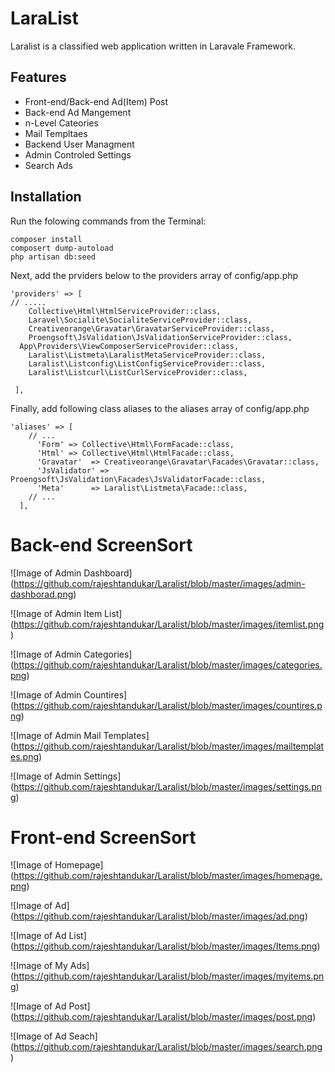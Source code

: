 # LaraList

Laralist is a classified web application written in Laravale Framework.

## Features
* Front-end/Back-end Ad(Item) Post
* Back-end Ad Mangement
* n-Level Cateories
* Mail Templtaes
* Backend User Managment
* Admin Controled Settings
* Search Ads

## Installation
Run the folowing commands from the Terminal:
```
composer install
composert dump-autoload
php artisan db:seed
```

Next, add the prviders below to the providers array of config/app.php
```
'providers' => [
// .....
 	Collective\Html\HtmlServiceProvider::class,
 	Laravel\Socialite\SocialiteServiceProvider::class,
 	Creativeorange\Gravatar\GravatarServiceProvider::class,
 	Proengsoft\JsValidation\JsValidationServiceProvider::class, 
  App\Providers\ViewComposerServiceProvider::class,
 	Laralist\Listmeta\LaralistMetaServiceProvider::class, 
 	Laralist\Listconfig\ListConfigServiceProvider::class,
 	Laralist\Listcurl\ListCurlServiceProvider::class,

 ],  
```
Finally, add following class aliases to the aliases array of config/app.php
```
'aliases' => [
    // ...
      'Form' => Collective\Html\FormFacade::class,
      'Html' => Collective\Html\HtmlFacade::class,
      'Gravatar'  => Creativeorange\Gravatar\Facades\Gravatar::class,
      'JsValidator' => Proengsoft\JsValidation\Facades\JsValidatorFacade::class,
      'Meta'      => Laralist\Listmeta\Facade::class, 
    // ...
  ],
```


# Back-end ScreenSort
  ![Image of Admin Dashboard]
  (https://github.com/rajeshtandukar/Laralist/blob/master/images/admin-dashborad.png)

  ![Image of Admin Item List]
  (https://github.com/rajeshtandukar/Laralist/blob/master/images/itemlist.png)

  ![Image of Admin Categories]
  (https://github.com/rajeshtandukar/Laralist/blob/master/images/categories.png)

  ![Image of Admin Countires]
  (https://github.com/rajeshtandukar/Laralist/blob/master/images/countires.png)

  ![Image of Admin Mail Templates]
  (https://github.com/rajeshtandukar/Laralist/blob/master/images/mailtemplates.png)

  ![Image of Admin Settings]
  (https://github.com/rajeshtandukar/Laralist/blob/master/images/settings.png)

# Front-end ScreenSort
  ![Image of Homepage]
  (https://github.com/rajeshtandukar/Laralist/blob/master/images/homepage.png)

  ![Image of Ad]
  (https://github.com/rajeshtandukar/Laralist/blob/master/images/ad.png)

  ![Image of Ad List]
  (https://github.com/rajeshtandukar/Laralist/blob/master/images/Items.png)

  ![Image of My Ads]
  (https://github.com/rajeshtandukar/Laralist/blob/master/images/myitems.png)

  ![Image of Ad Post]
  (https://github.com/rajeshtandukar/Laralist/blob/master/images/post.png)

  ![Image of Ad Seach]
  (https://github.com/rajeshtandukar/Laralist/blob/master/images/search.png)
